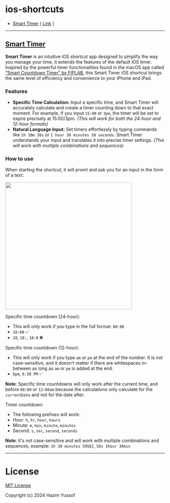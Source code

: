 # ios-shortcuts

- [Smart Timer](#SmartTimer) ( [Link](https://routinehub.co/shortcut/18948/) )

---

## [Smart Timer](https://routinehub.co/shortcut/18948/)

**Smart Timer** is an intuitive iOS shortcut app designed to simplify the way you manage your time, it extends the features of the default iOS timer. Inspired by the powerful timer functionalities found in the macOS app called ["Smart Countdown Timer" by FIPLAB](https://itunes.apple.com/us/app/smart-countdown-timer/id1410709951?mt=12), this Smart Timer iOS shortcut brings the same level of efficiency and convenience to your iPhone and iPad.

### Features

- **Specific Time Calculation:** Input a specific time, and Smart Timer will accurately calculate and create a timer counting down to that exact moment. For example, if you input `15:00` or `3pm`, the timer will be set to expire precisely at 15:00/3pm. _(This will work for both the 24-hour and 12-hour formats)_
- **Natural Language Input:** Set timers effortlessly by typing commands like `1h 30m 30s` or `1 hour 30 minutes 30 seconds`. Smart Timer understands your input and translates it into precise timer settings. _(This will work with multiple combinations and sequences)_

### How to use

When starting the shortcut, it will promt and ask you for an input in the form of a text:

<img src="https://github.com/hazimyussof/ios-shortcuts/assets/56122446/1eb27082-824a-4b12-9d89-211a386e4236" width="400" />

Specific time countdown (24-hour):
- This will only work if you type in the full format: `00:00`
- `18:00` ✅
- `18`, `18:`, `18:0` ❌

Specific time countdown (12-hour):
- This will only work if you type `am` or `pm` at the end of the number. It is not case-sensitive, and it doesn't matter if there are whitespaces in-between as long as `am` or `pm` is added at the end.
- `6pm`, `6:30 PM` ✅

**Note**: Specific time countdowns will only work after the current time, and before `00:00` or `12:00am` because the calculations only calculate for the `currentDate` and not for the date after.

Timer countdown:
- The following prefixes will work:
- Hour: `h`, `hr`, `hour`, `hours`
- Minute: `m`, `min`, `minute`, `minutes`
- Second: `s`, `sec`, `second`, `seconds`

**Note**: it's not case-sensitive and will work with multiple combinations and sequences, example: `1h 30 minutes 59SEC`, `50s 1hour 30min`

---

# License

[MIT License](LICENSE.md)

Copyright (c) 2024 Hazim Yussof
